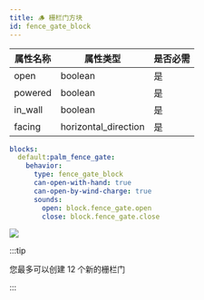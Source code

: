 ```yaml
---
title: 🪵 栅栏门方块
id: fence_gate_block
---
```


| 属性名称 | 属性类型 | 是否必需 |
|---|---|---|
| open | boolean | 是 |
| powered | boolean | 是 |
| in_wall | boolean | 是 |
| facing | horizontal_direction | 是 |

```yaml
blocks:
  default:palm_fence_gate:
    behavior:
      type: fence_gate_block
      can-open-with-hand: true
      can-open-by-wind-charge: true
      sounds:
        open: block.fence_gate.open
        close: block.fence_gate.close
```

![](/img/fence_gate_block.png)

:::tip

您最多可以创建 12 个新的栅栏门

:::
